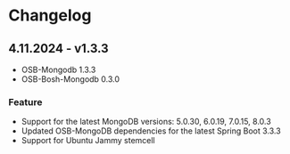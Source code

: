 # Changelog


## 4.11.2024 - v1.3.3
- OSB-Mongodb 1.3.3
- OSB-Bosh-Mongodb 0.3.0

### Feature
- Support for the latest MongoDB versions: 5.0.30, 6.0.19, 7.0.15, 8.0.3
- Updated OSB-MongoDB dependencies for the latest Spring Boot 3.3.3
- Support for Ubuntu Jammy stemcell
 